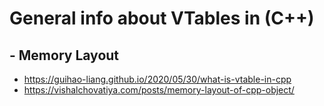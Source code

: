 
# General info about VTables in (C++)

## - Memory Layout
- https://guihao-liang.github.io/2020/05/30/what-is-vtable-in-cpp
- https://vishalchovatiya.com/posts/memory-layout-of-cpp-object/